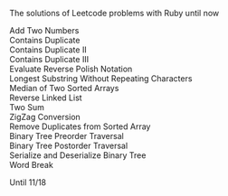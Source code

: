 The solutions of Leetcode problems with Ruby until now

Add Two Numbers  
Contains Duplicate  
Contains Duplicate II  
Contains Duplicate III  
Evaluate Reverse Polish Notation   
Longest Substring Without Repeating Characters   
Median of Two Sorted Arrays   
Reverse Linked List   
Two Sum   
ZigZag Conversion   
Remove Duplicates from Sorted Array  
Binary Tree Preorder Traversal  
Binary Tree Postorder Traversal  
Serialize and Deserialize Binary Tree  
Word Break

Until 11/18
